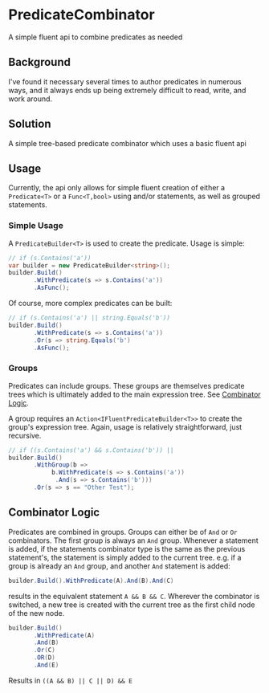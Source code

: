 # PredicateCombinator

A simple fluent api to combine predicates as needed

## Background

I've found it necessary several times to author predicates in numerous ways, 
and it always ends up being extremely difficult to read, write, and work around.

## Solution

A simple tree-based predicate combinator which uses a basic fluent api

## Usage

Currently, the api only allows for simple fluent creation of either a 
`Predicate<T>` or a `Func<T,bool>` using and/or statements, as well as 
grouped statements.

### Simple Usage

A `PredicateBuilder<T>` is used to create the predicate. Usage is simple:

```c#
// if (s.Contains('a'))
var builder = new PredicateBuilder<string>();
builder.Build()
       .WithPredicate(s => s.Contains('a'))
       .AsFunc();
```

Of course, more complex predicates can be built:

```c#
// if (s.Contains('a') || string.Equals('b'))
builder.Build()
       .WithPredicate(s => s.Contains('a'))
       .Or(s => string.Equals('b')
       .AsFunc();
```

### Groups

Predicates can include groups. These groups are themselves predicate trees which is 
ultimately added to the main expression tree. See [Combinator Logic](#combinator-logic).

A group requires an `Action<IFluentPredicateBuilder<T>>` to create the group's expression 
tree. Again, usage is relatively straightforward, just recursive.

```c#
// if ((s.Contains('a') && s.Contains('b')) ||  
builder.Build()
       .WithGroup(b => 
            b.WithPredicate(s => s.Contains('a'))
             .And(s => s.Contains('b')))
       .Or(s => s == "Other Test");
```

## Combinator Logic

Predicates are combined in groups. Groups can either be of `And` or `Or` combinators.
The first group is always an `And` group. Whenever a statement is added, if the statements
combinator type is the same as the previous statement's, the statement is simply added to the
current tree. e.g. if a group is already an `And` group, and another `And` statement is added:

```c#
builder.Build().WithPredicate(A).And(B).And(C)
```

results in the equivalent statement `A && B && C`. Wherever the combinator is switched, a new 
tree is created with the current tree as the first child node of the new node.

```c#
builder.Build()
       .WithPredicate(A)
       .And(B)
       .Or(C)
       .OR(D)
       .And(E)
```

Results in `((A && B) || C || D) && E`
